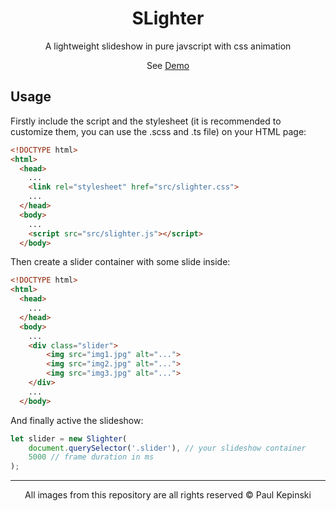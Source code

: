 <h1 align="center">SLighter</h1>

<p align="center">A lightweight slideshow in pure javscript with css animation</p>
<p align="center">See <a href="https://jupiter007-43.github.io/SLighter/demo.html">Demo</a></p>

## Usage

Firstly include the script and the stylesheet (it is recommended to customize them, you can use the .scss and .ts file) on your HTML page:

```html
<!DOCTYPE html>
<html>
  <head>
    ...
    <link rel="stylesheet" href="src/slighter.css">
    ...
  </head>
  <body>
    ...
    <script src="src/slighter.js"></script>
  </body>
```

Then create a slider container with some slide inside:

```html
<!DOCTYPE html>
<html>
  <head>
    ...
  </head>
  <body>
    ...
    <div class="slider">
        <img src="img1.jpg" alt="...">
        <img src="img2.jpg" alt="...">
        <img src="img3.jpg" alt="...">
    </div>
    ...
  </body>
```

And finally active the slideshow:

```js
let slider = new Slighter(
    document.querySelector('.slider'), // your slideshow container
    5000 // frame duration in ms
);
```

---

<p align="center">All images from this repository are all rights reserved © Paul Kepinski</p>
